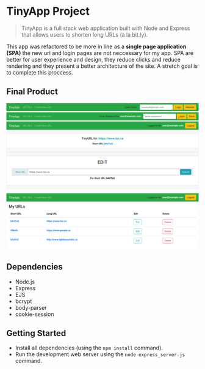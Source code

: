 # TinyApp Project

>TinyApp is a full stack web application built with Node and Express that allows users to shorten long URLs (à la bit.ly).

This app was refactored to be more in line as a **single page application (SPA)** the new url and login pages are not neccessary for my app. SPA are better for user experience and design, they reduce clicks and reduce rendering and they present a better architecture of the site. A stretch goal is to complete this proccess.

## Final Product

!["screenshot description"](./screenshots/header_default.png)
!["Asks for password after valid username"](./screenshots/header_password.png)
!["This page creates new urls or edits them"](./screenshots/urls_show.png)
!["URL page whith only urls created by users showing"](./screenshots/urls.png)

## Dependencies

- Node.js
- Express
- EJS
- bcrypt
- body-parser
- cookie-session

## Getting Started

- Install all dependencies (using the `npm install` command).
- Run the development web server using the `node express_server.js` command.